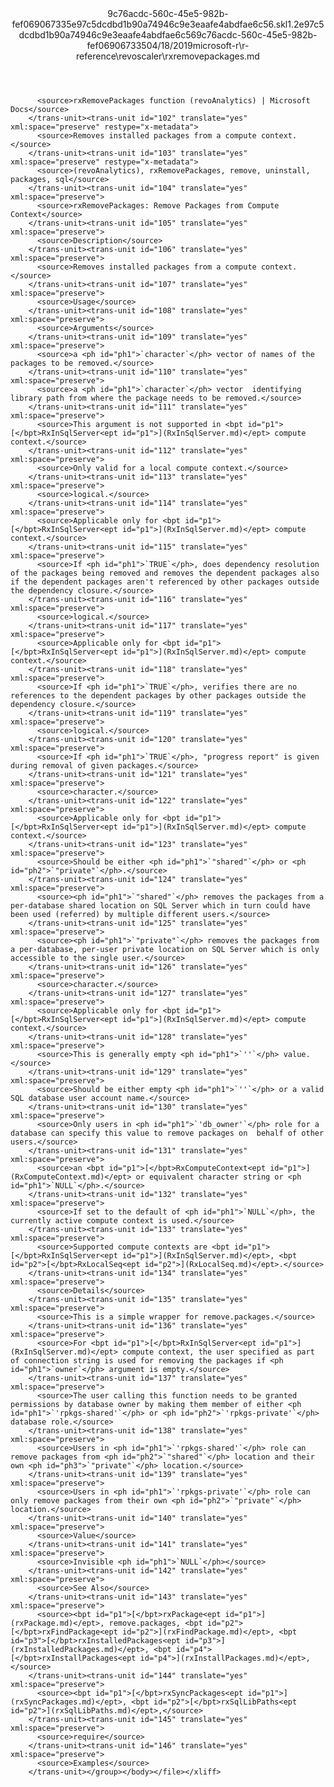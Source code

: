 <?xml version="1.0"?><xliff version="1.2" xmlns="urn:oasis:names:tc:xliff:document:1.2" xmlns:xsi="http://www.w3.org/2001/XMLSchema-instance" xsi:schemaLocation="urn:oasis:names:tc:xliff:document:1.2 xliff-core-1.2-transitional.xsd"><file datatype="xml" original="rxremovepackages.md" source-language="en-US" target-language="en-US"><header><tool tool-id="mdxliff" tool-name="mdxliff" tool-version="1.0-d1654b2" tool-company="Microsoft" /><xliffext:skl_file_name xmlns:xliffext="urn:microsoft:content:schema:xliffextensions">9c76acdc-560c-45e5-982b-fef069067335e97c5dcdbd1b90a74946c9e3eaafe4abdfae6c56.skl</xliffext:skl_file_name><xliffext:version xmlns:xliffext="urn:microsoft:content:schema:xliffextensions">1.2</xliffext:version><xliffext:ms.openlocfilehash xmlns:xliffext="urn:microsoft:content:schema:xliffextensions">e97c5dcdbd1b90a74946c9e3eaafe4abdfae6c56</xliffext:ms.openlocfilehash><xliffext:ms.sourcegitcommit xmlns:xliffext="urn:microsoft:content:schema:xliffextensions">9c76acdc-560c-45e5-982b-fef069067335</xliffext:ms.sourcegitcommit><xliffext:ms.lasthandoff xmlns:xliffext="urn:microsoft:content:schema:xliffextensions">04/18/2019</xliffext:ms.lasthandoff><xliffext:ms.openlocfilepath xmlns:xliffext="urn:microsoft:content:schema:xliffextensions">microsoft-r\r-reference\revoscaler\rxremovepackages.md</xliffext:ms.openlocfilepath></header><body><group id="content" extype="content"><trans-unit id="101" translate="yes" xml:space="preserve" restype="x-metadata">
          <source>rxRemovePackages function (revoAnalytics) | Microsoft Docs</source>
        </trans-unit><trans-unit id="102" translate="yes" xml:space="preserve" restype="x-metadata">
          <source>Removes installed packages from a compute context.</source>
        </trans-unit><trans-unit id="103" translate="yes" xml:space="preserve" restype="x-metadata">
          <source>(revoAnalytics), rxRemovePackages, remove, uninstall, packages, sql</source>
        </trans-unit><trans-unit id="104" translate="yes" xml:space="preserve">
          <source>rxRemovePackages: Remove Packages from Compute Context</source>
        </trans-unit><trans-unit id="105" translate="yes" xml:space="preserve">
          <source>Description</source>
        </trans-unit><trans-unit id="106" translate="yes" xml:space="preserve">
          <source>Removes installed packages from a compute context.</source>
        </trans-unit><trans-unit id="107" translate="yes" xml:space="preserve">
          <source>Usage</source>
        </trans-unit><trans-unit id="108" translate="yes" xml:space="preserve">
          <source>Arguments</source>
        </trans-unit><trans-unit id="109" translate="yes" xml:space="preserve">
          <source>a <ph id="ph1">`character`</ph> vector of names of the packages to be removed.</source>
        </trans-unit><trans-unit id="110" translate="yes" xml:space="preserve">
          <source>a <ph id="ph1">`character`</ph> vector  identifying library path from where the package needs to be removed.</source>
        </trans-unit><trans-unit id="111" translate="yes" xml:space="preserve">
          <source>This argument is not supported in <bpt id="p1">[</bpt>RxInSqlServer<ept id="p1">](RxInSqlServer.md)</ept> compute context.</source>
        </trans-unit><trans-unit id="112" translate="yes" xml:space="preserve">
          <source>Only valid for a local compute context.</source>
        </trans-unit><trans-unit id="113" translate="yes" xml:space="preserve">
          <source>logical.</source>
        </trans-unit><trans-unit id="114" translate="yes" xml:space="preserve">
          <source>Applicable only for <bpt id="p1">[</bpt>RxInSqlServer<ept id="p1">](RxInSqlServer.md)</ept> compute context.</source>
        </trans-unit><trans-unit id="115" translate="yes" xml:space="preserve">
          <source>If <ph id="ph1">`TRUE`</ph>, does dependency resolution of the packages being removed and removes the dependent packages also if the dependent packages aren't referenced by other packages outside the dependency closure.</source>
        </trans-unit><trans-unit id="116" translate="yes" xml:space="preserve">
          <source>logical.</source>
        </trans-unit><trans-unit id="117" translate="yes" xml:space="preserve">
          <source>Applicable only for <bpt id="p1">[</bpt>RxInSqlServer<ept id="p1">](RxInSqlServer.md)</ept> compute context.</source>
        </trans-unit><trans-unit id="118" translate="yes" xml:space="preserve">
          <source>If <ph id="ph1">`TRUE`</ph>, verifies there are no references to the dependent packages by other packages outside the dependency closure.</source>
        </trans-unit><trans-unit id="119" translate="yes" xml:space="preserve">
          <source>logical.</source>
        </trans-unit><trans-unit id="120" translate="yes" xml:space="preserve">
          <source>If <ph id="ph1">`TRUE`</ph>, "progress report" is given during removal of given packages.</source>
        </trans-unit><trans-unit id="121" translate="yes" xml:space="preserve">
          <source>character.</source>
        </trans-unit><trans-unit id="122" translate="yes" xml:space="preserve">
          <source>Applicable only for <bpt id="p1">[</bpt>RxInSqlServer<ept id="p1">](RxInSqlServer.md)</ept> compute context.</source>
        </trans-unit><trans-unit id="123" translate="yes" xml:space="preserve">
          <source>Should be either <ph id="ph1">`"shared"`</ph> or <ph id="ph2">`"private"`</ph>.</source>
        </trans-unit><trans-unit id="124" translate="yes" xml:space="preserve">
          <source><ph id="ph1">`"shared"`</ph> removes the packages from a per-database shared location on SQL Server which in turn could have been used (referred) by multiple different users.</source>
        </trans-unit><trans-unit id="125" translate="yes" xml:space="preserve">
          <source><ph id="ph1">`"private"`</ph> removes the packages from a per-database, per-user private location on SQL Server which is only accessible to the single user.</source>
        </trans-unit><trans-unit id="126" translate="yes" xml:space="preserve">
          <source>character.</source>
        </trans-unit><trans-unit id="127" translate="yes" xml:space="preserve">
          <source>Applicable only for <bpt id="p1">[</bpt>RxInSqlServer<ept id="p1">](RxInSqlServer.md)</ept> compute context.</source>
        </trans-unit><trans-unit id="128" translate="yes" xml:space="preserve">
          <source>This is generally empty <ph id="ph1">`''`</ph> value.</source>
        </trans-unit><trans-unit id="129" translate="yes" xml:space="preserve">
          <source>Should be either empty <ph id="ph1">`''`</ph> or a valid SQL database user account name.</source>
        </trans-unit><trans-unit id="130" translate="yes" xml:space="preserve">
          <source>Only users in <ph id="ph1">`'db_owner'`</ph> role for a database can specify this value to remove packages on  behalf of other users.</source>
        </trans-unit><trans-unit id="131" translate="yes" xml:space="preserve">
          <source>an <bpt id="p1">[</bpt>RxComputeContext<ept id="p1">](RxComputeContext.md)</ept> or equivalent character string or <ph id="ph1">`NULL`</ph>.</source>
        </trans-unit><trans-unit id="132" translate="yes" xml:space="preserve">
          <source>If set to the default of <ph id="ph1">`NULL`</ph>, the currently active compute context is used.</source>
        </trans-unit><trans-unit id="133" translate="yes" xml:space="preserve">
          <source>Supported compute contexts are <bpt id="p1">[</bpt>RxInSqlServer<ept id="p1">](RxInSqlServer.md)</ept>, <bpt id="p2">[</bpt>RxLocalSeq<ept id="p2">](RxLocalSeq.md)</ept>.</source>
        </trans-unit><trans-unit id="134" translate="yes" xml:space="preserve">
          <source>Details</source>
        </trans-unit><trans-unit id="135" translate="yes" xml:space="preserve">
          <source>This is a simple wrapper for remove.packages.</source>
        </trans-unit><trans-unit id="136" translate="yes" xml:space="preserve">
          <source>For <bpt id="p1">[</bpt>RxInSqlServer<ept id="p1">](RxInSqlServer.md)</ept> compute context, the user specified as part of connection string is used for removing the packages if <ph id="ph1">`owner`</ph> argument is empty.</source>
        </trans-unit><trans-unit id="137" translate="yes" xml:space="preserve">
          <source>The user calling this function needs to be granted permissions by database owner by making them member of either <ph id="ph1">`'rpkgs-shared'`</ph> or <ph id="ph2">`'rpkgs-private'`</ph> database role.</source>
        </trans-unit><trans-unit id="138" translate="yes" xml:space="preserve">
          <source>Users in <ph id="ph1">`'rpkgs-shared'`</ph> role can remove packages from <ph id="ph2">`"shared"`</ph> location and their own <ph id="ph3">`"private"`</ph> location.</source>
        </trans-unit><trans-unit id="139" translate="yes" xml:space="preserve">
          <source>Users in <ph id="ph1">`'rpkgs-private'`</ph> role can only remove packages from their own <ph id="ph2">`"private"`</ph> location.</source>
        </trans-unit><trans-unit id="140" translate="yes" xml:space="preserve">
          <source>Value</source>
        </trans-unit><trans-unit id="141" translate="yes" xml:space="preserve">
          <source>Invisible <ph id="ph1">`NULL`</ph></source>
        </trans-unit><trans-unit id="142" translate="yes" xml:space="preserve">
          <source>See Also</source>
        </trans-unit><trans-unit id="143" translate="yes" xml:space="preserve">
          <source><bpt id="p1">[</bpt>rxPackage<ept id="p1">](rxPackage.md)</ept>, remove.packages, <bpt id="p2">[</bpt>rxFindPackage<ept id="p2">](rxFindPackage.md)</ept>, <bpt id="p3">[</bpt>rxInstalledPackages<ept id="p3">](rxInstalledPackages.md)</ept>, <bpt id="p4">[</bpt>rxInstallPackages<ept id="p4">](rxInstallPackages.md)</ept>,</source>
        </trans-unit><trans-unit id="144" translate="yes" xml:space="preserve">
          <source><bpt id="p1">[</bpt>rxSyncPackages<ept id="p1">](rxSyncPackages.md)</ept>, <bpt id="p2">[</bpt>rxSqlLibPaths<ept id="p2">](rxSqlLibPaths.md)</ept>,</source>
        </trans-unit><trans-unit id="145" translate="yes" xml:space="preserve">
          <source>require</source>
        </trans-unit><trans-unit id="146" translate="yes" xml:space="preserve">
          <source>Examples</source>
        </trans-unit></group></body></file></xliff>